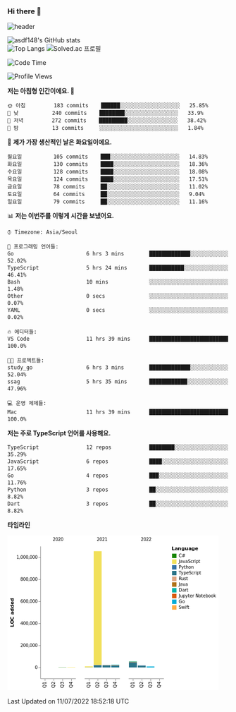 ### Hi there 👋

![header](https://capsule-render.vercel.app/api?type=shark&color=gradient&height=300&section=header&text=asdf148&fontSize=90)

![asdf148's GitHub stats](https://github-readme-stats.vercel.app/api?username=asdf148&show_icons=true&theme=midnight-purple)<br>
![Top Langs](https://github-readme-stats.vercel.app/api/top-langs/?username=asdf148&layout=compact&theme=midnight-purple&langs_count=10)
![Solved.ac 프로필](http://mazassumnida.wtf/api/v2/generate_badge?boj=eldldk)

<!--
**asdf148/asdf148** is a ✨ _special_ ✨ repository because its `README.md` (this file) appears on your GitHub profile.

Here are some ideas to get you started:

- 🔭 I’m currently working on ...
- 🌱 I’m currently learning ...
- 👯 I’m looking to collaborate on ...
- 🤔 I’m looking for help with ...
- 💬 Ask me about ...
- 📫 How to reach me: ...
- 😄 Pronouns: ...
- ⚡ Fun fact: ...
-->

<!--START_SECTION:waka-->
![Code Time](http://img.shields.io/badge/Code%20Time-68%20hrs%2049%20mins-blue)

![Profile Views](http://img.shields.io/badge/Profile%20Views-3-blue)

**저는 아침형 인간이에요. 🐤** 

```text
🌞 아침         183 commits    ██████░░░░░░░░░░░░░░░░░░░   25.85% 
🌆 낮　         240 commits    ████████░░░░░░░░░░░░░░░░░   33.9% 
🌃 저녁         272 commits    █████████░░░░░░░░░░░░░░░░   38.42% 
🌙 밤　         13 commits     ░░░░░░░░░░░░░░░░░░░░░░░░░   1.84%

```
📅 **제가 가장 생산적인 날은 화요일이에요.** 

```text
월요일          105 commits    ███░░░░░░░░░░░░░░░░░░░░░░   14.83% 
화요일          130 commits    ████░░░░░░░░░░░░░░░░░░░░░   18.36% 
수요일          128 commits    ████░░░░░░░░░░░░░░░░░░░░░   18.08% 
목요일          124 commits    ████░░░░░░░░░░░░░░░░░░░░░   17.51% 
금요일          78 commits     ██░░░░░░░░░░░░░░░░░░░░░░░   11.02% 
토요일          64 commits     ██░░░░░░░░░░░░░░░░░░░░░░░   9.04% 
일요일          79 commits     ██░░░░░░░░░░░░░░░░░░░░░░░   11.16%

```


📊 **저는 이번주를 이렇게 시간을 보냈어요.** 

```text
⌚︎ Timezone: Asia/Seoul

💬 프로그래밍 언어들: 
Go                       6 hrs 3 mins        █████████████░░░░░░░░░░░░   52.02% 
TypeScript               5 hrs 24 mins       ███████████░░░░░░░░░░░░░░   46.41% 
Bash                     10 mins             ░░░░░░░░░░░░░░░░░░░░░░░░░   1.48% 
Other                    0 secs              ░░░░░░░░░░░░░░░░░░░░░░░░░   0.07% 
YAML                     0 secs              ░░░░░░░░░░░░░░░░░░░░░░░░░   0.02%

🔥 에디터들: 
VS Code                  11 hrs 39 mins      █████████████████████████   100.0%

🐱‍💻 프로젝트들: 
study_go                 6 hrs 3 mins        █████████████░░░░░░░░░░░░   52.04% 
ssag                     5 hrs 35 mins       ████████████░░░░░░░░░░░░░   47.96%

💻 운영 체제들: 
Mac                      11 hrs 39 mins      █████████████████████████   100.0%

```

**저는 주로 TypeScript 언어를 사용해요.** 

```text
TypeScript               12 repos            ████████░░░░░░░░░░░░░░░░░   35.29% 
JavaScript               6 repos             ████░░░░░░░░░░░░░░░░░░░░░   17.65% 
Go                       4 repos             ███░░░░░░░░░░░░░░░░░░░░░░   11.76% 
Python                   3 repos             ██░░░░░░░░░░░░░░░░░░░░░░░   8.82% 
Dart                     3 repos             ██░░░░░░░░░░░░░░░░░░░░░░░   8.82%

```


**타임라인**

![Chart not found](https://raw.githubusercontent.com/asdf148/asdf148/main/charts/bar_graph.png) 


 Last Updated on 11/07/2022 18:52:18 UTC
<!--END_SECTION:waka-->
